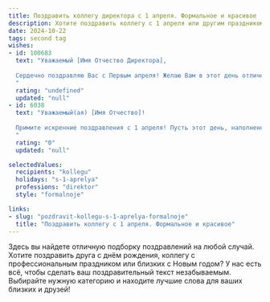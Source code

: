 ```yaml
---
title: Поздравить коллегу директора с 1 апреля. Формальное и красивое
description: Хотите поздравить коллегу с 1 апреля или другим праздником? Наш ИИ создаст незабываемое поздравление, а вы обязательно выделитесь среди других.  
date: 2024-10-22
tags: second tag
wishes:
- id: 100683
  text: "Уважаемый [Имя Отчество Директора],
  
  Сердечно поздравляю Вас с Первым апреля! Желаю Вам в этот день отличного настроения,  неиссякаемой энергии и успехов во всех начинаниях. Пусть  даже  самые сложные задачи решаются легко и эффективно, а  рабочая атмосфера будет  наполнена позитивом и  вдохновением.
  "
  rating: "undefined"
  updated: "null"
- id: 6038
  text: "Уважаемый(ая) [Имя Отчество]!
  
  Примите искренние поздравления с 1 апреля! Пусть этот день, наполненный улыбками и хорошим настроением, подарит Вам заряд бодрости и оптимизма. Желаем Вам успехов в Вашей ответственной работе, неиссякаемой энергии и достижения самых высоких целей!
  "
  rating: "0"
  updated: "null"

selectedValues:
  recipients: "kollegu"
  holidays: "s-1-aprelya"
  professions: "direktor"
  style: "formalnoje"

links:
- slug: "pozdravit-kollegu-s-1-aprelya-formalnoje"
  title: "Поздравить коллегу с 1 апреля. Формальное и красивое"
---
```


Здесь вы найдете отличную подборку поздравлений на любой случай. 
Хотите поздравить друга с днём рождения, коллегу с профессиональным праздником или близких с Новым годом? У нас есть всё, чтобы сделать ваш поздравительный текст незабываемым. Выбирайте нужную категорию и находите лучшие слова для ваших близких и друзей!
